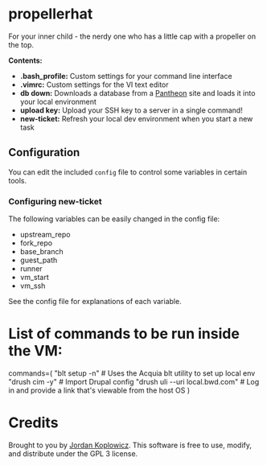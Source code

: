 # propellerhat
For your inner child - the nerdy one who has a little cap with a propeller on the top.

**Contents:**
- **.bash_profile:** Custom settings for your command line interface
- **.vimrc:** Custom settings for the VI text editor
- **db down:** Downloads a database from a [Pantheon](https://pantheon.io) site and loads it into your local environment
- **upload key:** Upload your SSH key to a server in a single command!
- **new-ticket:** Refresh your local dev environment when you start a new task

## Configuration
You can edit the included `config` file to control some variables in certain tools.

### Configuring new-ticket
The following variables can be easily changed in the config file:
- upstream_repo
- fork_repo
- base_branch
- guest_path
- runner
- vm_start
- vm_ssh

See the config file for explanations of each variable.

# List of commands to be run inside the VM:
commands=(
    "blt setup -n"                  # Uses the Acquia blt utility to set up local env
    "drush cim -y"                  # Import Drupal config
    "drush uli --uri local.bwd.com" # Log in and provide a link that's viewable from the host OS
    )


# Credits

Brought to you by [Jordan Koplowicz](http://koplowiczandsons.com).  This software is free to use, modify, and distribute under the GPL 3 license.
